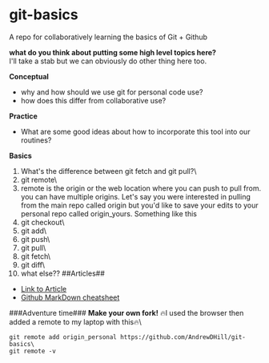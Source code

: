 # git-basics
A repo for collaboratively learning the basics of Git + Github

__what do you think about putting some high level topics here?__\
I'll take a stab but we can obviously do other thing here too.

**Conceptual**
* why and how should we use git for personal code use?
* how does this differ from collaborative use?

**Practice**
* What are some good ideas about how to incorporate this tool into our routines?

**Basics**
1. What's the difference between git fetch and git pull?\
2. git remote\
3. remote is the origin or the web location where you can push to pull from. you can have multiple origins. Let's say you were interested in pulling from the main repo called origin but you'd like to save your edits to your personal repo called origin_yours. Something like this
4. git checkout\
5. git add\
6. git push\
7. git pull\
8. git fetch\
9. git diff\
10. what else??
##Articles##
* [Link to Article](https://www.git-tower.com/learn/git/faq/difference-between-git-fetch-git-pull)
* [Github MarkDown cheatsheet](https://github.com/adam-p/markdown-here/wiki/Markdown-Cheatsheet)

###Adventure time###
**Make your own fork!**
:fire:I used the browser then added a remote to my laptop with this:fire:\
```
git remote add origin_personal https://github.com/AndrewDHill/git-basics\
git remote -v
```



